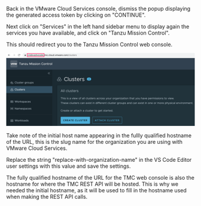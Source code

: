 Back in the VMware Cloud Services console, dismiss the popup displaying the generated access token by clicking on "CONTINUE".

Next click on "Services" in the left hand sidebar menu to display again the services you have available, and click on "Tanzu Mission Control".

This should redirect you to the Tanzu Mission Control web console.

![](tmc-mission-control-console.png)

Take note of the initial host name appearing in the fullly qualified hostname of the URL, this is the slug name for the organization you are using with VMware Cloud Services.

Replace the string "replace-with-organization-name" in the VS Code Editor user settings with this value and save the settings.

The fully qualified hostname of the URL for the TMC web console is also the hostname for where the TMC REST API will be hosted. This is why we needed the initial hostname, as it will be used to fill in the hostname used when making the REST API calls.
